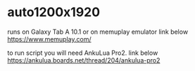 # auto1200x1920
runs on Galaxy Tab A 10.1 
or on memuplay emulator link below
https://www.memuplay.com/

to run script you will need AnkuLua Pro2. link below
https://ankulua.boards.net/thread/204/ankulua-pro2
